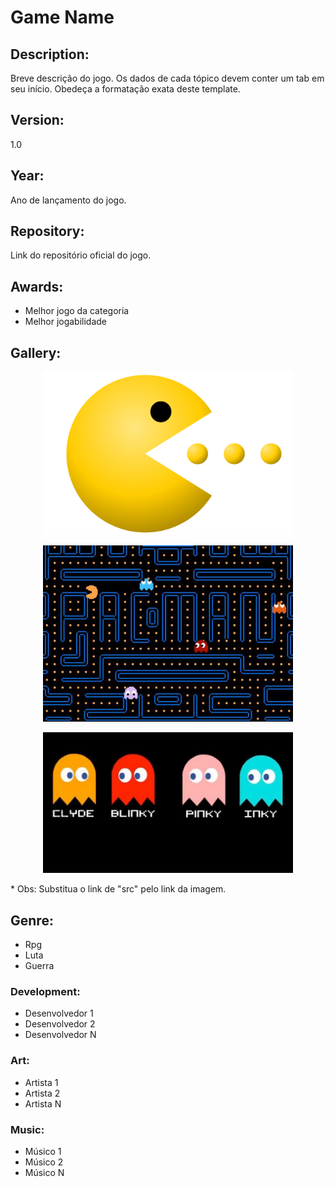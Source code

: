# Game Name

## Description:
   Breve descrição do jogo. Os dados de cada tópico devem conter um tab em seu início. Obedeça a formatação exata deste template.

## Version:
   1.0

## Year:
   Ano de lançamento do jogo.

## Repository:
   Link do repositório oficial do jogo.

## Awards:
   - Melhor jogo da categoria
   - Melhor jogabilidade

## Gallery:
   <p align="center"><img width="400"src="https://github.com/unbgames/unbgames/blob/issue_9/img_tmp/pac1.png"></p>
   <p align="center"><img width="400"src="https://github.com/unbgames/unbgames/blob/issue_9/img_tmp/pac2.jpg"></p>
   <p align="center"><img width="400"src="https://github.com/unbgames/unbgames/blob/issue_9/img_tmp/pac3.jpg"></p>
   * Obs: Substitua o link de "src" pelo link da imagem.

## Genre:
   - Rpg
   - Luta
   - Guerra

### Development:
   - Desenvolvedor 1
   - Desenvolvedor 2
   - Desenvolvedor N

### Art:
   - Artista 1
   - Artista 2
   - Artista N

### Music:
   - Músico 1
   - Músico 2
   - Músico N
